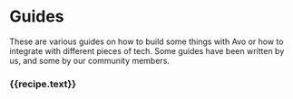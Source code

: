# Guides

These are various guides on how to build some things with Avo or how to integrate with different pieces of tech.
Some guides have been written by us, and some by our community members.

<script setup>
  import { data } from './../.vitepress/recipes.data.js'
</script>

<h3 v-for="recipe in data.v3"><a :href="recipe.link">{{recipe.text}}</a></h3>
